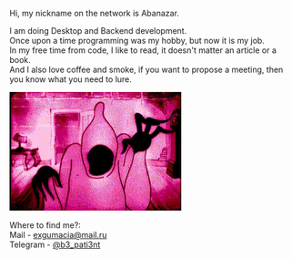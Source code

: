 Hi, my nickname on the network is Abanazar.  
  
I am doing Desktop and Backend development.  
Once upon a time programming was my hobby, but now it is my job.  
In my free time from code, I like to read, it doesn't matter an article or a book.  
And I also love coffee and smoke, if you want to propose a meeting, then you know what you need to lure.  

![](https://github.com/Apanazar/stuprum/blob/master/abanazar.gif)

Where to find me?:  
Mail - exgumacia@mail.ru  
Telegram - [@b3_pati3nt](https://t.me/apanazar)  
